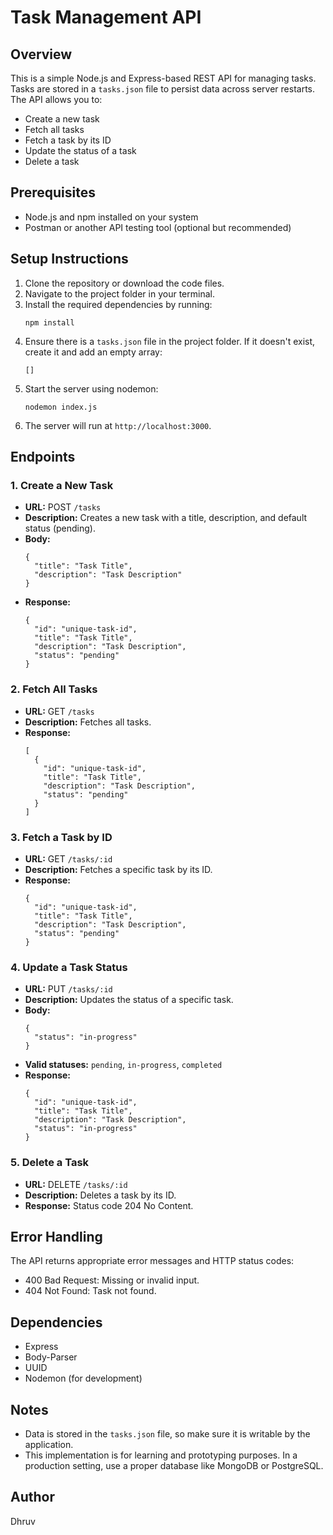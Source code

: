 
# Task Management API

## Overview

This is a simple Node.js and Express-based REST API for managing tasks. Tasks are stored in a `tasks.json` file to persist data across server restarts. The API allows you to:

- Create a new task
- Fetch all tasks
- Fetch a task by its ID
- Update the status of a task
- Delete a task

## Prerequisites

- Node.js and npm installed on your system
- Postman or another API testing tool (optional but recommended)

## Setup Instructions

1. Clone the repository or download the code files.
2. Navigate to the project folder in your terminal.
3. Install the required dependencies by running:
   ```
   npm install
   ```
4. Ensure there is a `tasks.json` file in the project folder. If it doesn't exist, create it and add an empty array:
   ```
   []
   ```
5. Start the server using nodemon:
   ```
   nodemon index.js
   ```
6. The server will run at `http://localhost:3000`.

## Endpoints

### 1. Create a New Task

- **URL:** POST `/tasks`
- **Description:** Creates a new task with a title, description, and default status (pending).
- **Body:**
  ```
  {
    "title": "Task Title",
    "description": "Task Description"
  }
  ```
- **Response:**
  ```
  {
    "id": "unique-task-id",
    "title": "Task Title",
    "description": "Task Description",
    "status": "pending"
  }
  ```

### 2. Fetch All Tasks

- **URL:** GET `/tasks`
- **Description:** Fetches all tasks.
- **Response:**
  ```
  [
    {
      "id": "unique-task-id",
      "title": "Task Title",
      "description": "Task Description",
      "status": "pending"
    }
  ]
  ```

### 3. Fetch a Task by ID

- **URL:** GET `/tasks/:id`
- **Description:** Fetches a specific task by its ID.
- **Response:**
  ```
  {
    "id": "unique-task-id",
    "title": "Task Title",
    "description": "Task Description",
    "status": "pending"
  }
  ```

### 4. Update a Task Status

- **URL:** PUT `/tasks/:id`
- **Description:** Updates the status of a specific task.
- **Body:**
  ```
  {
    "status": "in-progress"
  }
  ```
- **Valid statuses:** `pending`, `in-progress`, `completed`
- **Response:**
  ```
  {
    "id": "unique-task-id",
    "title": "Task Title",
    "description": "Task Description",
    "status": "in-progress"
  }
  ```

### 5. Delete a Task

- **URL:** DELETE `/tasks/:id`
- **Description:** Deletes a task by its ID.
- **Response:** Status code 204 No Content.

## Error Handling

The API returns appropriate error messages and HTTP status codes:

- 400 Bad Request: Missing or invalid input.
- 404 Not Found: Task not found.

## Dependencies

- Express
- Body-Parser
- UUID
- Nodemon (for development)

## Notes

- Data is stored in the `tasks.json` file, so make sure it is writable by the application.
- This implementation is for learning and prototyping purposes. In a production setting, use a proper database like MongoDB or PostgreSQL.

## Author

Dhruv
